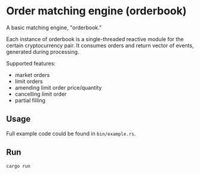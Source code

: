 # Order matching engine (orderbook)

A basic matching engine, "orderbook." 

Each instance of orderbook is a single-threaded reactive module for the certain cryptocurrency pair. It consumes orders and return vector of events, generated during processing.

Supported features:

* market orders
* limit orders
* amending limit order price/quantity
* cancelling limit order
* partial filling


## Usage
Full example code could be found in `bin/example.rs`.

## Run 

`cargo run` 